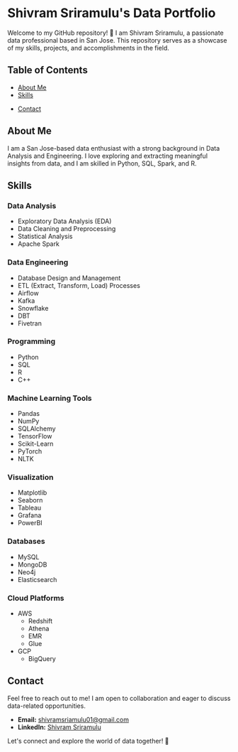 # Shivram Sriramulu's Data Portfolio

Welcome to my GitHub repository! 👋 I am Shivram Sriramulu, a passionate data professional based in San Jose. This repository serves as a showcase of my skills, projects, and accomplishments in the field.

## Table of Contents
- [About Me](#about-me)
- [Skills](#skills)
<!-- - [Projects](#projects) -->
<!-- - [Education](#education) -->
- [Contact](#contact)

## About Me

I am a San Jose-based data enthusiast with a strong background in Data Analysis and Engineering. I love exploring and extracting meaningful insights from data, and I am skilled in Python, SQL, Spark, and R.

## Skills

### Data Analysis
- Exploratory Data Analysis (EDA)
- Data Cleaning and Preprocessing
- Statistical Analysis
- Apache Spark

### Data Engineering
- Database Design and Management
- ETL (Extract, Transform, Load) Processes
- Airflow
- Kafka
- Snowflake
- DBT
- Fivetran
    
### Programming
- Python
- SQL
- R
- C++

### Machine Learning Tools
- Pandas
- NumPy
- SQLAlchemy
- TensorFlow
- Scikit-Learn
- PyTorch
- NLTK

### Visualization
- Matplotlib
- Seaborn
- Tableau
- Grafana
- PowerBI
  
### Databases
- MySQL
- MongoDB
- Neo4j
- Elasticsearch

### Cloud Platforms
- AWS
  - Redshift
  - Athena
  - EMR
  - Glue
- GCP
  - BigQuery
  
<!-- ## Projects

### [Project 1: Project Name]

- **Description:** Brief description of the project.
- **Role:** Your role in the project.
- **Tools/Technologies:** List of tools and technologies used.
- **Impact:** The impact or result of the project.

**GitHub Repository:** [Link to the GitHub repository]

### [Project 2: Project Name]

- **Description:** Brief description of the project.
- **Role:** Your role in the project.
- **Tools/Technologies:** List of tools and technologies used.
- **Impact:** The impact or result of the project.

**GitHub Repository:** [Link to the GitHub repository]

### [Project 3: Project Name]

- **Description:** Brief description of the project.
- **Role:** Your role in the project.
- **Tools/Technologies:** List of tools and technologies used.
- **Impact:** The impact or result of the project.

**GitHub Repository:** [Link to the GitHub repository] -->

<!-- ## Education

- **[Degree Earned], [University Name], [Year of Graduation]**
  - Relevant coursework: [List relevant courses] -->

## Contact

Feel free to reach out to me! I am open to collaboration and eager to discuss data-related opportunities.

- **Email:** [shivramsriamulu01@gmail.com](mailto:shivramsriamulu01@gmail.com)
- **LinkedIn:** [Shivram Sriramulu](https://www.linkedin.com/in/shivram-sriramulu-86a9b1264/)

Let's connect and explore the world of data together! 🚀
